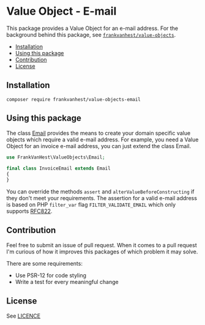 # Value Object - E-mail

This package provides a Value Object for an e-mail address. For the background behind this package,
see [`frankvanhest/value-objects`](#https://github.com/frankvanhest/value-objects).

* [Installation](#installation)
* [Using this package](#using-this-package)
* [Contribution](#contribution)
* [License](#license)

## Installation

```
composer require frankvanhest/value-objects-email
```

## Using this package

The class [Email](Email.php) provides the means to create your domain specific value objects which require a valid
e-mail address. For example, you need a Value Object for an invoice e-mail address, you can just extend the class Email.

```php
use FrankVanHest\ValueObjects\Email;
 
final class InvoiceEmail extends Email
{
}
```

You can override the methods `assert` and `alterValueBeforeConstructing` if they don't meet your requirements. The assertion for a valid
e-mail address is based on PHP `filter_var` flag `FILTER_VALIDATE_EMAIL` which only
supports [RFC822](#http://www.faqs.org/rfcs/rfc822.html).

## Contribution

Feel free to submit an issue of pull request. When it comes to a pull request I'm curious of how it improves this
packages of which problem it may solve.

There are some requirements:

- Use PSR-12 for code styling
- Write a test for every meaningful change

## License

See [LICENCE](LICENSE)
